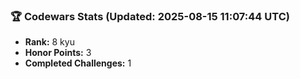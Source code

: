 ### 🏆 Codewars Stats (Updated: 2025-08-15 11:07:44 UTC)

- **Rank:** 8 kyu
- **Honor Points:** 3
- **Completed Challenges:** 1
